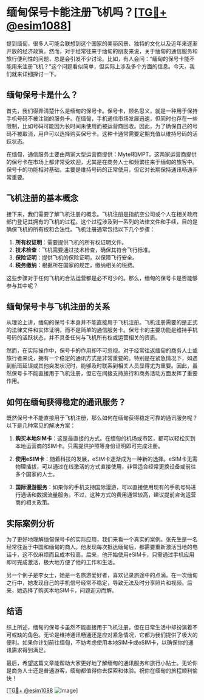 # 缅甸保号卡能注册飞机吗？[[TG💪+ @esim1088](https://t.me/s/esim1088)]

提到缅甸，很多人可能会联想到这个国家的美丽风景、独特的文化以及近年来逐渐开放的经济政策。然而，对于经常往来于缅甸的朋友来说，关于缅甸的通信服务和旅行便利性的问题，总是会引发不少讨论。比如，有人会问：“缅甸的保号卡能不能用来注册飞机？”这个问题看似简单，但实际上涉及多个方面的信息。今天，我们就来详细探讨一下。

## 缅甸保号卡是什么？

首先，我们得弄清楚什么是缅甸的保号卡。保号卡，顾名思义，就是一种用于保持手机号码不被注销的服务卡。在缅甸，手机通信市场发展迅速，但同时也存在一些限制，比如号码可能因为长时间未使用而被运营商回收。因此，为了确保自己的号码不被取消，用户可以选择购买保号卡。这种卡通常需要定期充值以维持号码的活跃状态。

在缅甸，通信服务主要由两家大型运营商提供：Mytel和MPT。这两家运营商提供的保号卡在市场上都非常受欢迎，尤其是在商务人士和频繁往来于缅甸的旅客中。保号卡的功能相对基础，主要是维持号码的正常使用，但它对长期保持通讯畅通非常重要。

## 飞机注册的基本概念

接下来，我们需要了解飞机注册的概念。飞机注册是指航空公司或个人在相关政府部门登记其拥有的飞机的过程。这个过程涉及到一系列的法律文件和手续，目的是确保飞机的所有权和合法性。飞机注册通常包括以下几个步骤：

1. **所有权证明**：需要提供飞机的所有权证明文件。
2. **技术检查**：飞机需要通过技术检查，确保其符合飞行标准。
3. **保险证明**：提供飞机的保险证明，以保障飞行安全。
4. **税务缴纳**：根据所在国家的规定，缴纳相关的税费。

这些步骤对于任何飞机的合法运营都是必不可少的。那么，缅甸的保号卡是否能够参与其中呢？

## 缅甸保号卡与飞机注册的关系

从理论上讲，缅甸的保号卡本身并不能直接用于飞机注册。飞机注册需要的是正式的法律文件和实体证明，而不是简单的通信服务卡。保号卡的主要功能是维持手机号码的活跃状态，并不具备任何与飞机所有权或运营相关的资质。

然而，在实际操作中，保号卡的作用却不可忽视。对于经常往返缅甸的商务人士或旅行者来说，拥有一个稳定的通讯方式是非常重要的。特别是在紧急情况下，如遇到航班延误或其他突发状况时，能够及时联系到相关人员显得尤为重要。因此，虽然保号卡不能直接用于飞机注册，但它在间接支持旅行和商务活动方面发挥了重要作用。

## 如何在缅甸获得稳定的通讯服务？

既然保号卡不能直接用于飞机注册，那么如何在缅甸获得稳定可靠的通讯服务呢？以下是几种常见的解决方案：

1. **购买本地SIM卡**：这是最直接的方式。在缅甸的机场或市区，都可以轻松买到本地运营商的SIM卡。只需提供护照等身份证明即可完成注册。

2. **使用eSIM卡**：随着科技的发展，eSIM卡逐渐成为一种新的选择。eSIM卡无需物理插拔，可以通过在线激活的方式直接使用，非常适合经常更换设备或前往多个国家的人士。

3. **国际漫游服务**：如果你的手机支持国际漫游，可以直接使用现有的手机号码进行通话和数据流量服务。不过，这种方式的费用通常较高，建议提前咨询运营商的相关政策。

## 实际案例分析

为了更好地理解缅甸保号卡的实际应用，我们来看一个真实的案例。张先生是一名经常往返于中国和缅甸的商人。他发现每次抵达缅甸后，都需要重新激活当地的电话卡，这不仅麻烦而且成本较高。后来，他开始使用eSIM卡，只需通过手机应用即可完成激活，极大地方便了他的工作和生活。

另一个例子是李女士，她是一名旅游爱好者，喜欢记录旅途中的点滴。在一次缅甸之行中，她发现自己的手机信号经常不稳定，导致无法及时分享照片和视频。后来，她选择了购买本地SIM卡，问题迎刃而解。

## 结语

综上所述，缅甸的保号卡虽然不能直接用于飞机注册，但在日常生活中却扮演着不可或缺的角色。无论是维持通讯畅通还是应对紧急情况，它都为我们提供了极大的便利。如果你计划前往缅甸，不妨考虑使用本地SIM卡或eSIM卡，以确保你的通讯需求得到满足。

最后，希望这篇文章能帮助大家更好地了解缅甸的通讯服务和旅行小贴士。无论你是商务人士还是普通游客，缅甸都值得你去探索和体验。祝你在缅甸的旅程顺利愉快！

[[TG💪+ @esim1088](https://t.me/s/esim1088) ![Image](https://i.postimg.cc/4NQfJmqS/Snipaste-2025-05-13-00-14-12.png)]